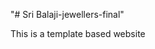 "# Sri Balaji-jewellers-final" 

This is a template based website 
<!-- copyright issues are applicable -->
    